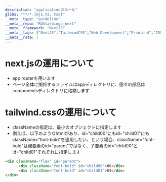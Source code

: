 ```yaml
---
description: "applicationのルール"
globs: "**/*.{mjs,ts, tsx}"
__meta__type: "guideline"
__meta__repo: "ROhta/bingo_next"
__meta__framework: "NextJS"
__meta__tags: ["NextJS","TailwindCSS","Web Development","Frontend","CSS"]
__meta__rate: 7
---
```

# next.jsの運用について

- app routerを用います
- ページ全体に関係するファイルはappディレクトリに、個々の部品はcomponentsディレクトリに格納します


# tailwind.cssの運用について

- classNameの指定は、最小のオブジェクトに指定します
- 例えば、以下のようなhtmlがあり、id="child00"にもid="child01"にもclassName="font-bold"を適用したい、という場合、className="font-bold"は親要素のid="parent"ではなく、子要素のid="child00"とid="child01"それぞれに指定します

```html
<div className="flex" id="parent">
      <div className="font-bold" id="child00">00</div>
      <div className="font-bold" id="child01">01</div>
</div>
```